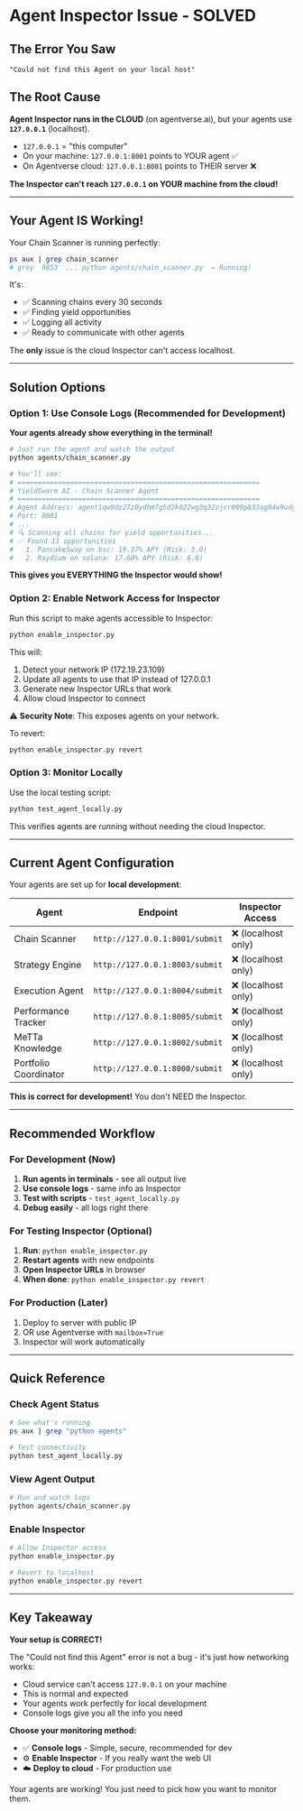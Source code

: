 # Agent Inspector Issue - SOLVED

## The Error You Saw
```
"Could not find this Agent on your local host"
```

## The Root Cause

**Agent Inspector runs in the CLOUD** (on agentverse.ai), but your agents use **`127.0.0.1`** (localhost).

- `127.0.0.1` = "this computer"
- On your machine: `127.0.0.1:8001` points to YOUR agent ✅
- On Agentverse cloud: `127.0.0.1:8001` points to THEIR server ❌

**The Inspector can't reach `127.0.0.1` on YOUR machine from the cloud!**

---

## Your Agent IS Working!

Your Chain Scanner is running perfectly:
```bash
ps aux | grep chain_scanner
# grey  9853  ... python agents/chain_scanner.py  ← Running!
```

It's:
- ✅ Scanning chains every 30 seconds
- ✅ Finding yield opportunities
- ✅ Logging all activity
- ✅ Ready to communicate with other agents

The **only** issue is the cloud Inspector can't access localhost.

---

## Solution Options

### Option 1: Use Console Logs (Recommended for Development)

**Your agents already show everything in the terminal!**

```bash
# Just run the agent and watch the output
python agents/chain_scanner.py

# You'll see:
# ============================================================
# YieldSwarm AI - Chain Scanner Agent
# ============================================================
# Agent Address: agent1qw9dz27z0ydhm7g5d2k022wg3q32zjcr009p833ag94w9udgqfx9u746ck9
# Port: 8001
# ...
# 🔍 Scanning all chains for yield opportunities...
# ✅ Found 11 opportunities
#   1. PancakeSwap on bsc: 19.37% APY (Risk: 5.0)
#   2. Raydium on solana: 17.60% APY (Risk: 6.0)
```

**This gives you EVERYTHING the Inspector would show!**

### Option 2: Enable Network Access for Inspector

Run this script to make agents accessible to Inspector:

```bash
python enable_inspector.py
```

This will:
1. Detect your network IP (172.19.23.109)
2. Update all agents to use that IP instead of 127.0.0.1
3. Generate new Inspector URLs that work
4. Allow cloud Inspector to connect

⚠️ **Security Note**: This exposes agents on your network.

To revert:
```bash
python enable_inspector.py revert
```

### Option 3: Monitor Locally

Use the local testing script:
```bash
python test_agent_locally.py
```

This verifies agents are running without needing the cloud Inspector.

---

## Current Agent Configuration

Your agents are set up for **local development**:

| Agent | Endpoint | Inspector Access |
|-------|----------|------------------|
| Chain Scanner | `http://127.0.0.1:8001/submit` | ❌ (localhost only) |
| Strategy Engine | `http://127.0.0.1:8003/submit` | ❌ (localhost only) |
| Execution Agent | `http://127.0.0.1:8004/submit` | ❌ (localhost only) |
| Performance Tracker | `http://127.0.0.1:8005/submit` | ❌ (localhost only) |
| MeTTa Knowledge | `http://127.0.0.1:8002/submit` | ❌ (localhost only) |
| Portfolio Coordinator | `http://127.0.0.1:8000/submit` | ❌ (localhost only) |

**This is correct for development!** You don't NEED the Inspector.

---

## Recommended Workflow

### For Development (Now)

1. **Run agents in terminals** - see all output live
2. **Use console logs** - same info as Inspector
3. **Test with scripts** - `test_agent_locally.py`
4. **Debug easily** - all logs right there

### For Testing Inspector (Optional)

1. **Run**: `python enable_inspector.py`
2. **Restart agents** with new endpoints
3. **Open Inspector URLs** in browser
4. **When done**: `python enable_inspector.py revert`

### For Production (Later)

1. Deploy to server with public IP
2. OR use Agentverse with `mailbox=True`
3. Inspector will work automatically

---

## Quick Reference

### Check Agent Status
```bash
# See what's running
ps aux | grep "python agents"

# Test connectivity
python test_agent_locally.py
```

### View Agent Output
```bash
# Run and watch logs
python agents/chain_scanner.py
```

### Enable Inspector
```bash
# Allow Inspector access
python enable_inspector.py

# Revert to localhost
python enable_inspector.py revert
```

---

## Key Takeaway

**Your setup is CORRECT!**

The "Could not find this Agent" error is not a bug - it's just how networking works:
- Cloud service can't access `127.0.0.1` on your machine
- This is normal and expected
- Your agents work perfectly for local development
- Console logs give you all the info you need

**Choose your monitoring method:**
- ✅ **Console logs** - Simple, secure, recommended for dev
- ⚙️ **Enable Inspector** - If you really want the web UI
- ☁️ **Deploy to cloud** - For production use

Your agents are working! You just need to pick how you want to monitor them.
